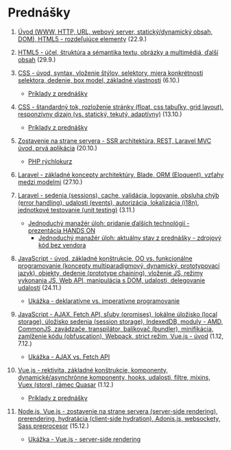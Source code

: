 # Prednášky

1. [Úvod (WWW, HTTP, URL, webový server, statický/dynamický obsah, DOM), HTML5 - rozdeľujúce elementy](zdroje/01-WT-uvod-html.pdf) (22.9.) 

2. [HTML5 - účel, štruktúra a sémantika textu, obrázky a multimédiá, ďalší obsah](zdroje/02-WT-html.pdf) (29.9.)

3. [CSS - úvod, syntax, vloženie štýlov, selektory, miera konkrétnosti selektora, dedenie, box model, základné vlastnosti](zdroje/03-WT-css-uvod-selektory-box.pdf) (6.10.) 
    * [Príklady z prednášky](zdroje/priklady-03-WT-css.zip)

4. [CSS - štandardný tok, rozloženie stránky (float, css tabuľky, grid layout), responzívny dizajn (vs. statický, tekutý, adaptívny)](zdroje/04-WT-css-responzivny-dizajn.pdf) (13.10.)
    * [Príklady z prednášky](zdroje/priklady-04-WT-css.zip)

5. [Zostavenie na strane servera - SSR architektúra, REST, Laravel MVC úvod, prvá aplikácia](zdroje/05-WT-web-ssr-rest-laravel-uvod.pdf) (20.10.) 
    * [PHP rýchlokurz](PHP-rychlokurz/)

6. [Laravel - základné koncepty architektúry, Blade, ORM (Eloquent), vzťahy medzi modelmi](zdroje/06-WT-laravel-koncepty-architetury-blade-orm-vztahy.pdf) (27.10.)

7. [Laravel - sedenia (sessions), cache, validácia, logovanie, obsluha chýb (error handling), udalosti (events), autorizácia, lokalizácia (i18n), jednotkové testovanie (unit testing)](zdroje/07-WT-laravel-technologie.pdf) (3.11.)
	* [Jednoduchý manažér úloh: pridanie ďalších technológií - prezentácia HANDS ON](../cvicenia/7-c/zdroje/7c-taskmanager-technologie.pptx)
    	* [Jednoduchý manažér úloh: aktuálny stav z prednášky - zdrojový kód bez vendora](zdroje/taskmanager2020.zip)

8. [JavaScript - úvod, základné konštrukcie, OO vs. funkcionálne programovanie (koncepty multiparadigmový, dynamický, prototypovací jazyk), objekty, dedenie (prototype chaining), vloženie JS, režimy vykonania JS, Web API, manipulácia s DOM, udalosti, delegovanie udalostí](zdroje/08-WT-js-uvod-objekty-webapi-udalosti.pdf) (24.11.)
	* [Ukážka - deklaratívne vs. imperatívne programovanie](zdroje/declarative-imperative.zip)

9. [JavaScript - AJAX, Fetch API, sľuby (promises), lokálne úložisko (local storage), úložisko sedenia (session storage), IndexedDB, moduly - AMD, CommonJS, zavádzače, transpilátor, balíkovač (bundler), minifikácia, zamlženie kódu (obfuscation), Webpack, strict režim, Vue.js - úvod](zdroje/09-WT-js-ajax-fetch-promises-storage-moduly-webpack-vuejs.pdf) (1.12, 7.12.)
	* [Ukážka - AJAX vs. Fetch API](zdroje/priklady-ajax-fetch.zip)

10. [Vue.js - rektivita, základné konštrukcie, komponenty, dynamické/asynchrónne komponenty, hooks, udalosti, filtre, mixins, Vuex (store), rámec Quasar](zdroje/10-WT-vuejs.pdf) (1.12.)
    * [Príklady z prednášky](zdroje/vue.js-priklady.zip)

11. [Node.js, Vue.js - zostavenie na strane servera (server-side rendering), prerendering, hydratácia (client-side hydration), Adonis.js, websockety, Sass preprocesor](zdroje/11-WT-nodejs-ssr-adonis-websocket-sass.pdf) (15.12.)
    * [Ukážka - Vue.js - server-side rendering](zdroje/vue-ssr.js)